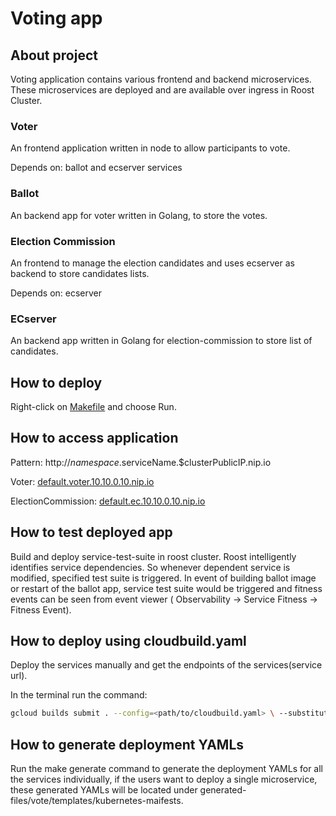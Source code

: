 # Voting app

## About project

Voting application contains various frontend and backend microservices. These microservices are deployed and are available over ingress in Roost Cluster.

### Voter

An frontend application written in node to allow participants to vote.

Depends on: ballot and ecserver services

### Ballot

An backend app for voter written in Golang, to store the votes.

### Election Commission

An frontend to manage the election candidates and uses ecserver as backend to store candidates lists.

Depends on: ecserver

### ECserver

  

An backend app written in Golang for election-commission to store list of candidates.

## How to deploy

Right-click on [Makefile](./Makefile) and choose Run.

## How to access application

Pattern: http://$namespace.$serviceName.$clusterPublicIP.nip.io

Voter: [default.voter.10.10.0.10.nip.io](http://default.voter.10.10.0.10.nip.io)

ElectionCommission: [default.ec.10.10.0.10.nip.io](default.ec.10.10.0.10.nip.io)

## How to test deployed app

Build and deploy service-test-suite in roost cluster.
Roost intelligently identifies service dependencies. So whenever dependent service is modified, specified test suite is triggered.
In event of building ballot image or restart of the ballot app, service test suite would be triggered and fitness events can be seen from event viewer ( Observability -> Service Fitness -> Fitness Event).


## How to deploy using cloudbuild.yaml

Deploy the services manually and get the endpoints of the services(service url).  

In the terminal run the command:

```bash
gcloud builds submit . --config=<path/to/cloudbuild.yaml> \ --substitution=_TAG=<provide the tag name>, _BALLOT_ENDPOINT=<ballot service url>, _ECSERVER_ENDPOINT=<ecserver service endpoint>
```

## How to generate deployment YAMLs


Run the make generate command to generate the deployment YAMLs for all the services individually, if the users want to deploy a single microservice, these generated YAMLs will be located under generated-files/vote/templates/kubernetes-maifests.
